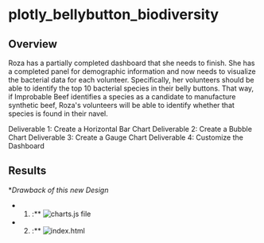 # plotly_bellybutton_biodiversity

## Overview
Roza has a partially completed dashboard that she needs to finish. She has a completed panel for demographic information and now needs to visualize the bacterial data for each volunteer. Specifically, her volunteers should be able to identify the top 10 bacterial species in their belly buttons. That way, if Improbable Beef identifies a species as a candidate to manufacture synthetic beef, Roza's volunteers will be able to identify whether that species is found in their navel.

Deliverable 1: Create a Horizontal Bar Chart
Deliverable 2: Create a Bubble Chart
Deliverable 3: Create a Gauge Chart
Deliverable 4: Customize the Dashboard


## Results

**Drawback of this new Design*
* 1. :** ![charts.js file](https://github.com/dhaval-28/surfs_up/blob/main/SurfsUp_Challenge.ipynb)
* 2. :** ![index.html](https://github.com/dhaval-28/surfs_up/blob/main/SurfsUp_Challenge.ipynb)

